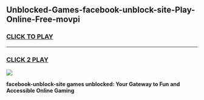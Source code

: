 
## Unblocked-Games-facebook-unblock-site-Play-Online-Free-movpi
<h3>
<a href="https://premium76.site?title=facebook-unblock-site&ref=26A">CLICK TO PLAY</a></h3>
<hr>

<h3>
<a href="https://premium76.site?title=facebook-unblock-site&ref=26A">CLICK 2 PLAY</a>
  
</h3>

<a href="https://premium76.site?title=facebook-unblock-site&ref=26A"><img src="https://clearcache.store/games.png"></a>


**facebook-unblock-site games unblocked: Your Gateway to Fun and Accessible Online Gaming**
